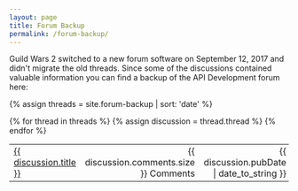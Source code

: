 ```yaml
---
layout: page
title: Forum Backup
permalink: /forum-backup/
---
```


Guild Wars 2 switched to a new forum software on September 12, 2017 and didn't migrate the old threads.
Since some of the discussions contained valuable information you can find a backup of the API Development forum here:

<style>
  .thread-table {
    width: 100%;
  }

  .thread-table td:nth-child(n+2) {
    text-align: right;
  }
</style>

{% assign threads = site.forum-backup | sort: 'date' %}
<table class="thread-table">
{% for thread in threads %}
{% assign discussion = thread.thread %}
  <tr class="forum-thread">
    <td><a href="{{ thread.url }}">{{ discussion.title }}</a></td>
    <td>{{ discussion.comments.size }} Comments</td>
    <td>{{ discussion.pubDate | date_to_string }}</td>
  </tr>
{% endfor %}
</table>
